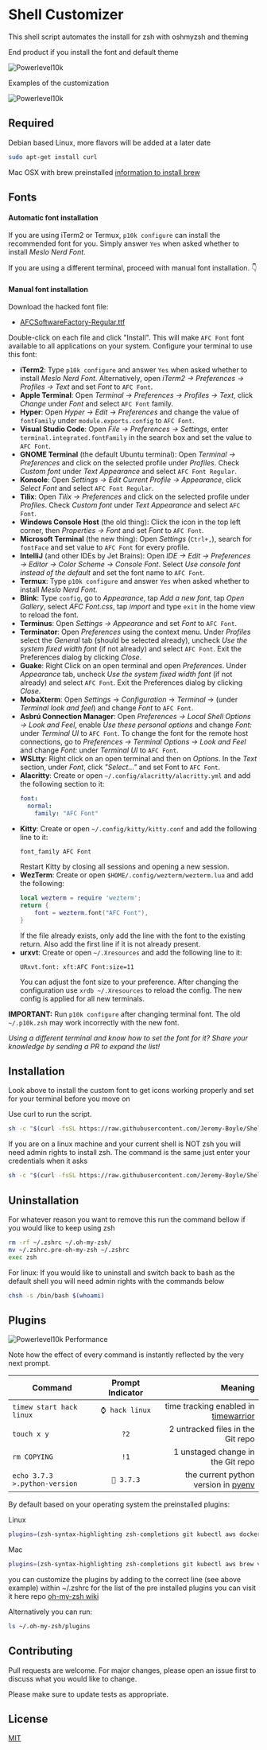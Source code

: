 # Shell Customizer 

This shell script automates the install for zsh with oshmyzsh and theming

End product if you install the font and default theme

![Powerlevel10k](
https://i.imgur.com/G5lQGDD.png)

Examples of the customization

![Powerlevel10k](
https://raw.githubusercontent.com/romkatv/powerlevel10k-media/master/prompt-styles-high-contrast.png)
## Required
Debian based Linux, more flavors will be added at a later date
```bash
sudo apt-get install curl
```

Mac OSX
 with brew preinstalled [information to install brew](https://docs.brew.sh/Installation)

## Fonts



#### Automatic font installation

If you are using iTerm2 or Termux, `p10k configure` can install the recommended font for you.
Simply answer `Yes` when asked whether to install *Meslo Nerd Font*.

If you are using a different terminal, proceed with manual font installation. 👇

#### Manual font installation

Download the hacked font file:

- [AFCSoftwareFactory-Regular.ttf](
    https://github.com/Jeremy-Boyle/Shell-Customizer/raw/main/AFCSoftwareFactory-Regular.otf)

Double-click on each file and click "Install". This will make `AFC Font` font available to all
applications on your system. Configure your terminal to use this font:

- **iTerm2**: Type `p10k configure` and answer `Yes` when asked whether to install
  *Meslo Nerd Font*. Alternatively, open *iTerm2 → Preferences → Profiles → Text* and set *Font* to
  `AFC Font`.
- **Apple Terminal**: Open *Terminal → Preferences → Profiles → Text*, click *Change* under *Font*
  and select `AFC Font` family.
- **Hyper**: Open *Hyper → Edit → Preferences* and change the value of `fontFamily` under
  `module.exports.config` to `AFC Font`.
- **Visual Studio Code**: Open *File → Preferences → Settings*, enter
  `terminal.integrated.fontFamily` in the search box and set the value to `AFC Font`.
- **GNOME Terminal** (the default Ubuntu terminal): Open *Terminal → Preferences* and click on the
  selected profile under *Profiles*. Check *Custom font* under *Text Appearance* and select
  `AFC Font Regular`.
- **Konsole**: Open *Settings → Edit Current Profile → Appearance*, click *Select Font* and select
  `AFC Font Regular`.
- **Tilix**: Open *Tilix → Preferences* and click on the selected profile under *Profiles*. Check
  *Custom font* under *Text Appearance* and select `AFC Font`.
- **Windows Console Host** (the old thing): Click the icon in the top left corner, then
  *Properties → Font* and set *Font* to `AFC Font`.
- **Microsoft Terminal** (the new thing): Open *Settings* (`Ctrl+,`), search for `fontFace` and set
  value to `AFC Font` for every profile.
- **IntelliJ** (and other IDEs by Jet Brains): Open *IDE → Edit → Preferences → Editor →
  Color Scheme → Console Font*. Select *Use console font instead of the default* and set the font
  name to `AFC Font`.
- **Termux**: Type `p10k configure` and answer `Yes` when asked whether to install
  *Meslo Nerd Font*.
- **Blink**: Type `config`, go to *Appearance*, tap *Add a new font*, tap *Open Gallery*, select
  *AFC Font.css*, tap *import* and type `exit` in the home view to reload the font.
- **Terminus**: Open *Settings → Appearance* and set *Font* to `AFC Font`.
- **Terminator**: Open *Preferences* using the context menu. Under *Profiles* select the *General*
  tab (should be selected already), uncheck *Use the system fixed width font* (if not already)
  and select `AFC Font`. Exit the Preferences dialog by clicking *Close*.
- **Guake**: Right Click on an open terminal and open *Preferences*. Under *Appearance*
  tab, uncheck *Use the system fixed width font* (if not already) and select `AFC Font`.
  Exit the Preferences dialog by clicking *Close*.
- **MobaXterm**: Open *Settings* → *Configuration* → *Terminal* → (under *Terminal look and feel*)
  and change *Font* to `AFC Font`.
- **Asbrú Connection Manager**: Open *Preferences → Local Shell Options → Look and Feel*, enable
  *Use these personal options* and change *Font:* under *Terminal UI* to `AFC Font`.
  To change the font for the remote host connections, go to *Preferences → Terminal Options →
  Look and Feel* and change *Font:* under *Terminal UI* to `AFC Font`.
- **WSLtty**: Right click on an open terminal and then on *Options*. In the *Text* section, under
  *Font*, click *"Select..."* and set Font to `AFC Font`.
- **Alacritty**: Create or open `~/.config/alacritty/alacritty.yml` and add the following section
  to it:
  ```yaml
  font:
    normal:
      family: "AFC Font"
  ```
 - **Kitty**: Create or open `~/.config/kitty/kitty.conf` and add the following line to it:
   ```text
   font_family AFC Font
   ```
   Restart Kitty by closing all sessions and opening a new session.
- **WezTerm**: Create or open `$HOME/.config/wezterm/wezterm.lua` and add the following:
  ```lua
  local wezterm = require 'wezterm';
  return {
      font = wezterm.font("AFC Font"),
  }
  ```
  If the file already exists, only add the line with the font to the existing return. 
  Also add the first line if it is not already present.
- **urxvt**: Create or open `~/.Xresources` and add the following line to it:
   ```text
   URxvt.font: xft:AFC Font:size=11
   ```
  You can adjust the font size to your preference. After changing the configuration use `xrdb ~/.Xresources` to reload the config. 
  The new config is applied for all new terminals.

**IMPORTANT:** Run `p10k configure` after changing terminal font. The old `~/.p10k.zsh` may work
incorrectly with the new font.

_Using a different terminal and know how to set the font for it? Share your knowledge by sending a
PR to expand the list!_


## Installation
Look above to install the custom font to get icons working properly and set for your terminal before you move on

Use curl to run the script.

```bash
sh -c "$(curl -fsSL https://raw.githubusercontent.com/Jeremy-Boyle/Shell-Customizer/main/custom_shell.sh)"
```

If you are on a linux machine and your current shell is NOT zsh you will need admin rights to install zsh. The command is the same just enter your credentials when it asks
```bash
sh -c "$(curl -fsSL https://raw.githubusercontent.com/Jeremy-Boyle/Shell-Customizer/main/custom_shell.sh)"
```
## Uninstallation
For whatever reason you want to remove this run the command bellow if you would like to keep using zsh 

```bash
rm -rf ~/.zshrc ~/.oh-my-zsh/
mv ~/.zshrc.pre-oh-my-zsh ~/.zshrc
exec zsh
```

For linux: If you would like to uninstall and switch back to bash as the default shell you will need admin rights with the commands below
```bash
chsh -s /bin/bash $(whoami)
```
## Plugins
![Powerlevel10k Performance](
  https://raw.githubusercontent.com/romkatv/powerlevel10k-media/master/performance.gif)

Note how the effect of every command is instantly reflected by the very next prompt.

| Command                       | Prompt Indicator | Meaning                                                               |
|-------------------------------|:----------------:|----------------------------------------------------------------------:|
| `timew start hack linux`      | `⌚ hack linux`  | time tracking enabled in [timewarrior](https://timewarrior.net/)      |
| `touch x y`                   | `?2`             | 2 untracked files in the Git repo                                     |
| `rm COPYING`                  | `!1`             | 1 unstaged change in the Git repo                                     |
| `echo 3.7.3 >.python-version` | `🐍 3.7.3`       | the current python version in [pyenv](https://github.com/pyenv/pyenv) |

By default based on your operating system the preinstalled plugins:

Linux
```bash
plugins=(zsh-syntax-highlighting zsh-completions git kubectl aws docker history)
```

Mac
```bash
plugins=(zsh-syntax-highlighting zsh-completions git kubectl aws brew vscode docker history osx)
```

you can customize the plugins by adding to the correct line (see above example) within ~/.zshrc
for the list of the pre installed plugins you can visit it here repo [oh-my-zsh wiki](https://github.com/ohmyzsh/ohmyzsh/wiki/Plugins)

Alternatively you can run:
```bash
ls ~/.oh-my-zsh/plugins
```

## Contributing
Pull requests are welcome. For major changes, please open an issue first to discuss what you would like to change.

Please make sure to update tests as appropriate.

## License
[MIT](https://choosealicense.com/licenses/mit/)
